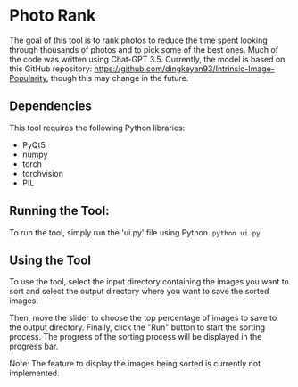# Photo Rank

The goal of this tool is to rank photos to reduce the time spent looking through thousands of photos and to pick some of the best ones. Much of the code was written using Chat-GPT 3.5. Currently, the model is based on this GitHub repository: https://github.com/dingkeyan93/Intrinsic-Image-Popularity, though this may change in the future.


## Dependencies
This tool requires the following Python libraries:

- PyQt5
- numpy
- torch
- torchvision
- PIL


## Running the Tool:


To run the tool, simply run the 'ui.py' file using Python. `python ui.py`

## Using the Tool
To use the tool, select the input directory containing the images you want to sort and select the output directory where you want to save the sorted images. 

Then, move the slider to choose the top percentage of images to save to the output directory. 
Finally, click the "Run" button to start the sorting process. The progress of the sorting process will be displayed in the progress bar.

Note: The feature to display the images being sorted is currently not implemented.
